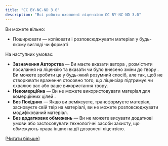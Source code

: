 ```yaml
---
title: "CC BY-NC-ND 3.0"
description: "Всі роботи охоплені ліцензією CC BY-NC-ND 3.0"
---
```


Ви можете вільно:
- Поширювати — копіювати і розповсюджувати матеріал у будь-якому вигляді чи форматі

На наступних умовах:
- **Зазначення Авторства** — Ви маєте вказати автора , розмістити посилання на ліцензію та вказати чи було внесено зміни до твору . Ви можете зробити це у будь-який розумний спосіб, але так, щоб не створювати враження стосовно того, що ліцензіар підтримує чи схвалює вас або ваше використання твору.
- **Некомерційна** — Ви не можете використовувати матеріал для комерційних цілей .
- **Без Похідних** — Якщо ви реміксуєте, трансформуєте матеріал, засновуєте свій твір на матеріалі, ви не можете розповсюджувати модифікований матеріал.
- **Без додаткових обмежень** — Ви не можете висувати додаткові умови або застосовувати технологічні засоби захисту, що обмежують права інших на дії дозволені ліцензією.

[[Читати більше](https://creativecommons.org/licenses/by-nc-nd/3.0/deed.uk)]